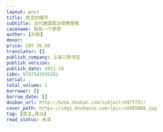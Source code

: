 ```yaml
---
layout: post
title: 民主的细节
subtitle: 当代美国政治观察随笔
casename: 我有一个梦想
author: [刘瑜]
donor: 
price: CNY 36.00
translator: []
publish_company: 上海三联书店
publish_version: 
publish_date: 2011-10
isbn: 9787542636201
serial: 
total_volume: 1
borrower: []
borrow_date: []
douban_url: http://book.douban.com/subject/6977757/
cover_path: https://img1.doubanio.com/lpic/s8485088.jpg
tag: [民主,政治]
read_status: 未读
---
```

